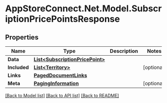 # AppStoreConnect.Net.Model.SubscriptionPricePointsResponse

## Properties

Name | Type | Description | Notes
------------ | ------------- | ------------- | -------------
**Data** | [**List&lt;SubscriptionPricePoint&gt;**](SubscriptionPricePoint.md) |  | 
**Included** | [**List&lt;Territory&gt;**](Territory.md) |  | [optional] 
**Links** | [**PagedDocumentLinks**](PagedDocumentLinks.md) |  | 
**Meta** | [**PagingInformation**](PagingInformation.md) |  | [optional] 

[[Back to Model list]](../README.md#documentation-for-models) [[Back to API list]](../README.md#documentation-for-api-endpoints) [[Back to README]](../README.md)

